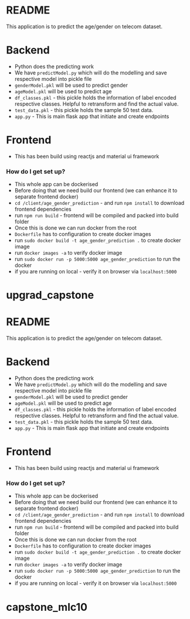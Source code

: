 # README #

This application is to predict the age/gender on telecom dataset.

# Backend #
* Python does the predicting work
* We have `predictModel.py` which will do the modelling and save respective model into pickle file
* `genderModel.pkl` will be used to predict gender
* `ageModel.pkl` will be used to predict age
* `df_classes.pkl` - this pickle holds the information of label encoded respective classes. Helpful to retransform and find the actual value.
* `test_data.pkl` - this pickle holds the sample 50 test data.
* `app.py` - This is main flask app that initiate and create endpoints

# Frontend #
* This has been build using reactjs and material ui framework


### How do I get set up? ###

* This whole app can be dockerised
* Before doing that we need build our frontend (we can enhance it to separate frontend docker)
* `cd /client/age_gender_prediction` - and run `npm install` to download frontend dependencies
*  run `npm run build` - frontend will be compiled and packed into build folder
* Once this is done we can run docker from the root
* `Dockerfile` has to configuration to create docker images
* run `sudo docker build -t age_gender_prediction .` to create docker image
* run `docker images -a` to verify docker image
* run `sudo docker run -p 5000:5000 age_gender_prediction` to run the docker
* if you are running on local - verify it on browser via `localhost:5000`
# upgrad_capstone
# README #

This application is to predict the age/gender on telecom dataset.

# Backend #
* Python does the predicting work
* We have `predictModel.py` which will do the modelling and save respective model into pickle file
* `genderModel.pkl` will be used to predict gender
* `ageModel.pkl` will be used to predict age
* `df_classes.pkl` - this pickle holds the information of label encoded respective classes. Helpful to retransform and find the actual value.
* `test_data.pkl` - this pickle holds the sample 50 test data.
* `app.py` - This is main flask app that initiate and create endpoints

# Frontend #
* This has been build using reactjs and material ui framework


### How do I get set up? ###

* This whole app can be dockerised
* Before doing that we need build our frontend (we can enhance it to separate frontend docker)
* `cd /client/age_gender_prediction` - and run `npm install` to download frontend dependencies
*  run `npm run build` - frontend will be compiled and packed into build folder
* Once this is done we can run docker from the root
* `Dockerfile` has to configuration to create docker images
* run `sudo docker build -t age_gender_prediction .` to create docker image
* run `docker images -a` to verify docker image
* run `sudo docker run -p 5000:5000 age_gender_prediction` to run the docker
* if you are running on local - verify it on browser via `localhost:5000`
# capstone_mlc10
